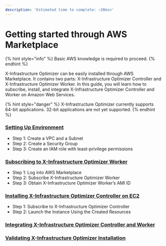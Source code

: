 ```yaml
---
description: 'Estimated time to complete: ~20min'
---
```


# Getting started through AWS Marketplace

{% hint style="info" %}
Basic AWS knowledge is required to proceed.
{% endhint %}

X-Infrastructure Optimizer can be easily installed through AWS Marketplace. It contains two parts: X-Infrastructure Optimizer Controller and X-Infrastructure Optimizer Worker. In this guide, you will learn how to subscribe, install, and integrate X-Infrastructure Optimizer Controller and Worker on Amazon Web Services.

{% hint style="danger" %}
X-Infrastructure Optimizer currently supports 64-bit applications. 32-bit applications are not yet supported.
{% endhint %}

### [Setting Up Environment](setting-up-environment.md)

* Step 1: Create a VPC and a Subnet
* Step 2: Create a Security Group
* Step 3: Create an IAM role with least-privilege permissions

### [Subscribing to X-Infrastructure Optimizer Worker](subscribing-to-x-infrastructure-optimizer-worker.md)

* Step 1: Log into AWS Marketplace
* Step 2: Subscribe X-Infrastructure Optimizer Worker
* Step 3: Obtain X-Infrastructure Optimizer Worker’s AMI ID

### [Installing X-Infrastructure Optimizer Controller on EC2](installing-x-infrastructure-optimizer-controller-on-ec2.md)

* Step 1: Subscribe to X-Infrastructure Optimizer Controller
* Step 2: Launch the Instance Using the Created Resources

### [Integrating X-Infrastructure Optimizer Controller and Worker](integrating-x-infrastructure-optimizer-controller-and-worker.md)

### [Validating X-Infrastructure Optimizer Installation](validating-x-infrastructure-optimizer-installation.md)
